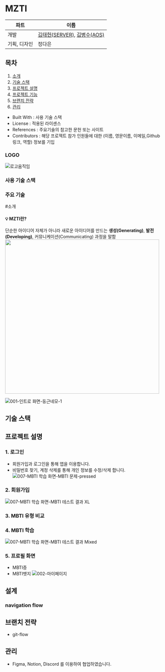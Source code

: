 # MZTI

|파트|이름|
|----|---|
|개발|[김태헌(SERVER)](https://github.com/Jake-huen), [김병수(AOS)](https://github.com/](https://github.com/kimbsu00))|
|기획, 디자인|정다은|

## 목차
1. [소개](#소개)
2. [기술 스택](#기술-스택)
3. [프로젝트 설명](#프로젝트-설명)
4. [프로젝트 기능](#설계)
5. [브랜치 전략](#브랜치-전략)
6. [관리](#관리)


- Built With : 사용 기술 스택
- License : 적용된 라이센스
- References : 주요기술의 참고한 문헌 또는 사이트
- Contributors : 해당 프로젝트 참가 인원들에 대한 (이름, 영문이름, 이메일,Github 링크, 역할) 정보를 기입

### LOGO
![로고움직임](https://github.com/TEAMMZC/MZTI/assets/57055730/f170e070-96ea-4ecb-8109-516b429c9546)

### 사용 기술 스택

### 주요 기술




#소개

#### 💡 MZTI란?
단순한 아이디어 자체가 아니라 새로운 아이디어를 만드는 **생성(Generating)**, **발전(Developing)**, 커뮤니케이션(Communicating) 과정을 말함
<img src="https://user-images.githubusercontent.com/51811995/158553638-ee0b2c15-6771-4016-be56-91d9e4aa063f.png" width=500>

![001-인트로 화면-둥근네모-1](https://github.com/TEAMMZC/MZTI/assets/57055730/689b7037-6c3b-4e3b-b914-83087b3a510a)

  
## 기술 스택


## 프로젝트 설명
### 1. 로그인
- 회원가입과 로그인을 통해 앱을 이용합니다.
- 비밀번호 찾기, 계정 삭제를 통해 개인 정보를 수정/삭제 합니다.
![007-MBTI 학습 화면-MBTI 문제-pressed](https://github.com/TEAMMZC/MZTI/assets/57055730/c452ed89-9d7f-4994-9149-24536b2cf22c)

### 2. 회원가입
![007-MBTI 학습 화면-MBTI 테스트 결과 XL](https://github.com/TEAMMZC/MZTI/assets/57055730/2f956b84-140c-474f-ae81-6c017f4e1296)

### 3. MBTI 유형 비교

### 4. MBTI 학습
![007-MBTI 학습 화면-MBTI 테스트 결과 Mixed](https://github.com/TEAMMZC/MZTI/assets/57055730/c791e553-e0f9-4f8a-844e-927d8cf25a2e)

### 5. 프로필 화면
- MBTI증
- MBTI뱃지
![002-마이페이지](https://github.com/TEAMMZC/MZTI/assets/57055730/daad2649-88eb-401d-972a-f549328f5218)

## 설계
### navigation flow

## 브랜치 전략
- git-flow


## 관리
- Figma, Notion, Discord 를 이용하여 협업하였습니다.



